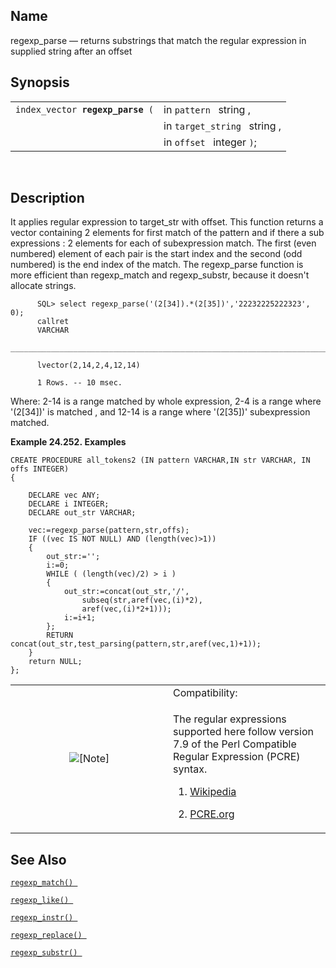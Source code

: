 <div>

<div>

</div>

<div>

## Name

regexp_parse — returns substrings that match the regular expression in
supplied string after an offset

</div>

<div>

## Synopsis

<div>

|                                       |                              |
|---------------------------------------|------------------------------|
| `index_vector `**`regexp_parse`**` (` | in `pattern ` string ,       |
|                                       | in `target_string ` string , |
|                                       | in `offset ` integer `)`;    |

<div>

 

</div>

</div>

</div>

<div>

## Description

It applies regular expression to target_str with offset. This function
returns a vector containing 2 elements for first match of the pattern
and if there a sub expressions : 2 elements for each of subexpression
match. The first (even numbered) element of each pair is the start index
and the second (odd numbered) is the end index of the match. The
regexp_parse function is more efficient than regexp_match and
regexp_substr, because it doesn't allocate strings.

``` programlisting
      SQL> select regexp_parse('(2[34]).*(2[35])','22232225222323', 0);
      callret
      VARCHAR
      _______________________________________________________________________________

      lvector(2,14,2,4,12,14)

      1 Rows. -- 10 msec.
```

Where: 2-14 is a range matched by whole expression, 2-4 is a range where
'(2\[34\])' is matched , and 12-14 is a range where '(2\[35\])'
subexpression matched.

<div>

**Example 24.252. Examples**

<div>

``` programlisting
CREATE PROCEDURE all_tokens2 (IN pattern VARCHAR,IN str VARCHAR, IN offs INTEGER)
{

    DECLARE vec ANY;
    DECLARE i INTEGER;
    DECLARE out_str VARCHAR;

    vec:=regexp_parse(pattern,str,offs);
    IF ((vec IS NOT NULL) AND (length(vec)>1))
    {
        out_str:='';
        i:=0;
        WHILE ( (length(vec)/2) > i )
        {
            out_str:=concat(out_str,'/',
                subseq(str,aref(vec,(i)*2),
                aref(vec,(i)*2+1)));
            i:=i+1;
        };
        RETURN concat(out_str,test_parsing(pattern,str,aref(vec,1)+1));
    }
    return NULL;
};
```

</div>

</div>

  

<div>

<table data-border="0" data-summary="Note: Compatibility:">
<colgroup>
<col style="width: 50%" />
<col style="width: 50%" />
</colgroup>
<tbody>
<tr class="odd">
<td rowspan="2" style="text-align: center;" data-valign="top"
width="25"><img src="images/note.png" alt="[Note]" /></td>
<td style="text-align: left;">Compatibility:</td>
</tr>
<tr class="even">
<td style="text-align: left;" data-valign="top"><p>The regular
expressions supported here follow version 7.9 of the Perl Compatible
Regular Expression (PCRE) syntax.</p>
<div>
<ol type="1">
<li><p><a
href="https://en.wikipedia.org/wiki/Perl_Compatible_Regular_Expressions"
class="ulink" target="_top">Wikipedia</a></p></li>
<li><p><a href="http://pcre.org/" class="ulink"
target="_top">PCRE.org</a></p></li>
</ol>
</div></td>
</tr>
</tbody>
</table>

</div>

</div>

<div>

## See Also

<a href="fn_regexp_match.html" class="link" title="regexp_match"><code
class="function">regexp_match() </code></a>

<a href="fn_regexp_like.html" class="link" title="regexp_like"><code
class="function">regexp_like() </code></a>

<a href="fn_regexp_instr.html" class="link" title="regexp_instr"><code
class="function">regexp_instr() </code></a>

<a href="fn_regexp_replace.html" class="link"
title="regexp_replace"><code
class="function">regexp_replace() </code></a>

<a href="fn_regexp_substr.html" class="link" title="regexp_substr"><code
class="function">regexp_substr() </code></a>

</div>

</div>
